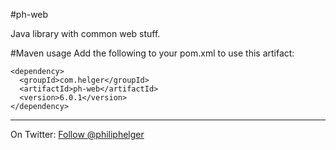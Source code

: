 #ph-web

Java library with common web stuff.

#Maven usage
Add the following to your pom.xml to use this artifact:
```
<dependency>
  <groupId>com.helger</groupId>
  <artifactId>ph-web</artifactId>
  <version>6.0.1</version>
</dependency>
```

---

On Twitter: <a href="https://twitter.com/philiphelger">Follow @philiphelger</a>
